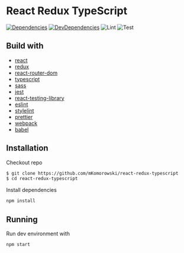 # React Redux TypeScript

[![Dependencies](https://status.david-dm.org/gh/mkomorowski/react-redux-typescript.svg)](https://david-dm.org/mkomorowski/react-redux-typescript)
[![DevDependencies](https://status.david-dm.org/gh/mkomorowski/react-redux-typescript.svg?type=dev)](https://david-dm.org/mkomorowski/react-redux-typescript?type=dev)
![Lint](https://github.com/mKomorowski/react-redux-typescript/workflows/lint/badge.svg)
![Test](https://github.com/mKomorowski/react-redux-typescript/workflows/test/badge.svg)

## Build with

- [react](https://github.com/facebook/react)
- [redux](https://github.com/reduxjs/redux)
- [react-router-dom](https://github.com/ReactTraining/react-router/tree/master/packages/react-router-dom)
- [typescript](https://github.com/microsoft/TypeScript)
- [sass](https://github.com/sass/node-sass)
- [jest](https://github.com/facebook/jest)
- [react-testing-library](https://github.com/testing-library/react-testing-library)
- [eslint](https://github.com/eslint/eslint)
- [stylelint](https://github.com/stylelint/stylelint)
- [prettier](https://github.com/prettier/prettier)
- [webpack](https://github.com/webpack/webpack)
- [babel](https://github.com/babel/babel)

## Installation

Checkout repo

```bash
$ git clone https://github.com/mKomorowski/react-redux-typescript
$ cd react-redux-typescript
```

Install dependencies

```bash
npm install
```

## Running

Run dev environment with

```bash
npm start
```
